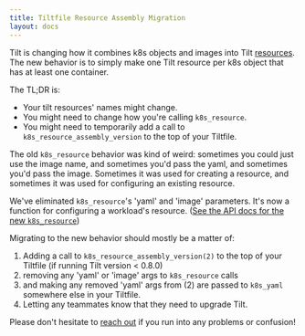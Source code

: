 ```yaml
---
title: Tiltfile Resource Assembly Migration
layout: docs
---
```


Tilt is changing how it combines k8s objects and images into Tilt [resources](tiltfile_concepts#resources). The new behavior is to simply make one Tilt resource per k8s object that has at least one
container.

The TL;DR is:
* Your tilt resources' names might change.
* You might need to change how you're calling `k8s_resource`.
* You might need to temporarily add a call to `k8s_resource_assembly_version` to the top of your Tiltfile.

The old `k8s_resource` behavior was kind of weird: sometimes you could just use
the image name, and sometimes you'd pass the yaml, and sometimes you'd pass the
image. Sometimes it was used for creating a resource, and sometimes it was used
for configuring an existing resource.

We've eliminated `k8s_resource`'s 'yaml' and 'image' parameters. It's now a
function for configuring a workload's resource. ([See the API docs for the new `k8s_resource`](api.html#api.k8s_resource))

Migrating to the new behavior should mostly be a matter of:
1. Adding a call to `k8s_resource_assembly_version(2)` to the top of your Tiltfile (if running Tilt version < 0.8.0)
2. removing any 'yaml' or 'image' args to `k8s_resource` calls
3. and making any removed 'yaml' args from (2) are passed to `k8s_yaml` somewhere else in your Tiltfile.
4. Letting any teammates know that they need to upgrade Tilt.

Please don't hesitate to [reach out](faq.html#q-how-do-i-get-help-with-tilt)
if you run into any problems or confusion!
